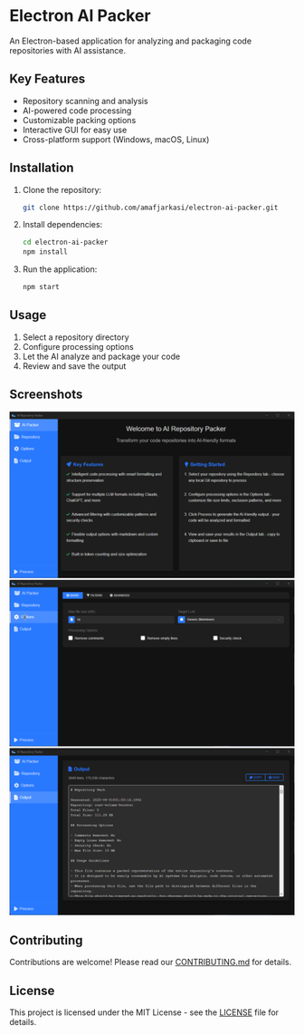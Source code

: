 # Electron AI Packer

An Electron-based application for analyzing and packaging code repositories with AI assistance.

## Key Features
- Repository scanning and analysis
- AI-powered code processing
- Customizable packing options
- Interactive GUI for easy use
- Cross-platform support (Windows, macOS, Linux)

## Installation

1. Clone the repository:
   ```bash
   git clone https://github.com/amafjarkasi/electron-ai-packer.git
   ```
2. Install dependencies:
   ```bash
   cd electron-ai-packer
   npm install
   ```
3. Run the application:
   ```bash
   npm start
   ```

## Usage

1. Select a repository directory
2. Configure processing options
3. Let the AI analyze and package your code
4. Review and save the output

## Screenshots

![Home Screen](assets/home_screen.png)
![Options Area](assets/options_area.png)
![Output Process](assets/output_process.png)

## Contributing

Contributions are welcome! Please read our [CONTRIBUTING.md](CONTRIBUTING.md) for details.

## License

This project is licensed under the MIT License - see the [LICENSE](LICENSE) file for details.
